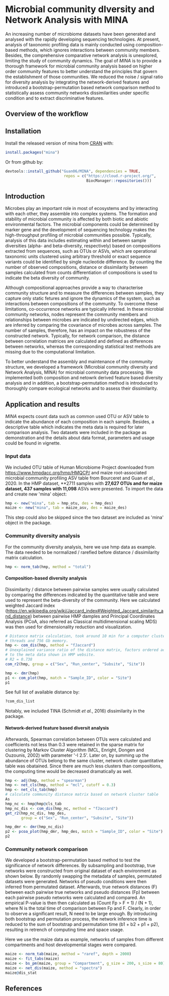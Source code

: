 # Microbial community dIversity and Network Analysis with MINA

An increasing number of microbiome datasets have been generated and analysed
with the rapidly developing sequencing technologies. At present, analysis of
taxonomic profiling data is mainly conducted using composition-based methods,
which ignores interactions between community members. Besides, the
comprehensive comparative network analysis is unexplored, limiting the study
of community dynamics. The goal of *MINA* is to provide a thorough framework for
microbial community analysis based on higher order community features to
better understand the principles that govern the establishment of those
communities. We reduced the noise / signal ratio for diversity analysis by
integrating the network-derived features and introduced a
bootstrap-permutation based network comparison method to statistically assess
community networks dissimilarities under specific condition and to extract
discriminative features.

## Overview of the workflow

## Installation

Install the released version of mina from [CRAN](https://CRAN.R-project.org) with:

``` r
install.packages("mina")
```
Or from github by:
```r
devtools::install_github("Guan06/MINA", dependencies = TRUE,
                          repos = c("https://cloud.r-project.org/",
                                    BiocManager::repositories()))
```
## Introduction
Microbes play an important role in most of ecosystems and by interacting with
each other, they assemble into complex systems. The formation and stability of
microbial community is affected by both biotic and abiotic environmental factors.
The microbial components could be determined by marker gene and the development
of sequencing technology makes the high-throughput profiling of microbial
communities possible. Typically, analysis of this data includes estimating
within and between sample diversities (alpha- and beta-diversity, respectively)
based on compositions extracted from sequences, such as OTUs or ASVs, which are
operational taxonomic units clustered using arbitrary threshold or exact
sequence variants could be identified by single nucleotide difference.
By counting the number of observed compositions, distance or dissimilarity
between samples calculated from counts differentiation of compositions is used
to indicate the beta diversity of community.

Although compositional approaches provide a way to characterise community
structure and to measure the differences between samples, they capture only
static fetures and ignore the dynamics of the system, such as interactions
between compositions of the community. To overcome these limitations,
co-occurrence networks are typically inferred. In these microbial community
networks, nodes represent the community members and relationships between
microbes are indicated by undirected edges, which are inferred by comparing
the covariance of microbes across samples. The number of samples, therefore,
has an impact on the robustness of the constructed network. Typically, for
network comparison, the distance between correlation matrices are calculated
and defined as differences between networks, whereas the corresponding
statistical test methods are missing due to the computational limitation.

To better understand the assembly and maintenance of the community structure,
we developed a framework (Microbial community dIversity and Network Analysis,
MINA) for microbial community data processing. We implemented both
composition and netowrk derived feature based diversity analysis and in
addition, a bootstrap-permutation method is introduced to thoroughly compare
ecological networks and to assess their dissimilarity.

## Application and results
*MINA* expects count data such as common used OTU or ASV table to indicate the
abundance of each composition in each sample. Besides, a descriptive table
which indicates the meta data is required for later comparison analysis. Two
datasets were included in the package as demonstration and the details about
data format, parameters and usage could be found in vignette.

### Input data
We included OTU table of Human Microbiome Project downloaded from
https://www.hmpdacc.org/hmp/HMQCP/ and maize root-associated microbial
community profiling ASV table from Bourceret and Guan *et al*., 2020.
In the HMP dataset, **2711 samples with **27,627 OTUs and for maize dataset, 437
samples with 11,098** ASVs were presented.
To import the data and create new 'mina' object:
```r
hmp <- new("mina", tab = hmp_otu, des = hmp_des)
maize <- new("mina", tab = maize_asv, des = maize_des)
```
This step could also be skipped since the two dataset are included as 'mina'
object in the package.
### Community diversity analysis
For the community diversity analysis, here we use hmp data as example. The data
needed to be normalized / rarefied before distance / dissimilarity matrix
calculation.
```r
hmp <- norm_tab(hmp, method = "total")
```
#### Composition-based diversity analysis
Dissimilarity / distance between pairwise samples were usually calculated by
comparing the differences indicated by the quantitative table and were used to
represent the beta-diversity of the community. Here we calculated weighted
Jaccard index
(https://en.wikipedia.org/wiki/Jaccard_index#Weighted_Jaccard_similarity_and_distance)
between pairwise HMP damples and Principal Coordinates Analysis (PCoA, also
referred as Classical multidimensional scaling MDS) was then used for
dimensionality reduction and visualization.
```r
# Distance matrix calculation, took around 10 min for a computer cluster with 48
# threads and 756 Gb memory.
hmp <- com_dis(hmp, method = "fJaccard")
# Unexplained variance ratio of the distance matrix, factors ordered according
# to the meta data shown in HMP website.
# R2 = 0.738
com_r2(hmp, group = c("Sex", "Run_center", "Subsite", "Site"))

hmp <- dmr(hmp)
p1 <- com_plot(hmp, match = "Sample_ID", color = "Site")
p1
```
See full list of available distance by:
```r
?com_dis_list
```
Notably, we included TINA (Schmidt *et al.*, 2016) dissimilarity in the package.

#### Network-derived feature based diversit analysis
Afterwards, Spearman correlation between OTUs were calculated and coefficients
not less than 0.3 were retained in the sparse matrix for clustering by Markov
Cluster Algorithm (MCL, Enright, Dongen and Ouzounis, 2002) with parameter
'-I 2.5'. Later on, by summing up the abundance of OTUs belong to the same
cluster, network cluster quantitative table was obatained. Since there are much
less clusters than compositions, the computing time would be decreased
dramatically as well.
```r
hmp <- adj(hmp, method = "spearman")
hmp <- net_cls(hmp, method = "mcl", cutoff = 0.3)
hmp <- net_cls_tab(hmp)
# calculate community distance matrix based on network cluster table
As 
hmp_nc <- hmp@hmp@cls_tab
hmp_nc_dis <- com_dis(hmp_nc, method = "fJaccard")
get_r2(hmp_nc_dis, hmp_des,
       group = c("Sex", "Run_center", "Subsite", "Site"))

hmp_dmr <- dmr(hmp_nc_dis)
p2 <- pcoa_plot(hmp_dmr, hmp_des, match = "Sample_ID", color = "Site")
p2
```

### Community network comparison
We developed a bootstrap-permutation based method to test the significance of
network differences. By subsampling and bootstrap, true networks were
constructed from original dataset of each environment as shown below. By
randomly swapping the metadata of samples, permutated datasets were generated.
Networks of pseudo conditions were then inferred from permutated dataset.
Afterwards, true network distances (F) between each pairwise true networks and
pseudo distances (Fp) between each pairwise pseudo networks were calculated and
compared. An empirical P-value is then then calculated as
(Count Fp > F + 1) / (N + 1), where N is the total time of comparison between Fp
and F. Clearly, in order to observe a significant result, N need to be large
enough. By introducing both bootstrap and permutation process, the network
inference time is reduced to the sum of bootstrap and permutation time
(b1 + b2 + p1 + p2), resulting in retrench of computing time and space usage.

Here we use the maize data as example, networks of samples from different
compartments and host developmental stages were compared.
```r
maize <- norm_tab(maize, method = "raref", depth = 2000)
maize <- fit_tabs(maize)
maize <- bs_pm(maize, group = "Compartment", g_size = 200, s_size = 80)
maize <- net_dis(maize, method = "spectra")
maize@dis_stat

```
## References

